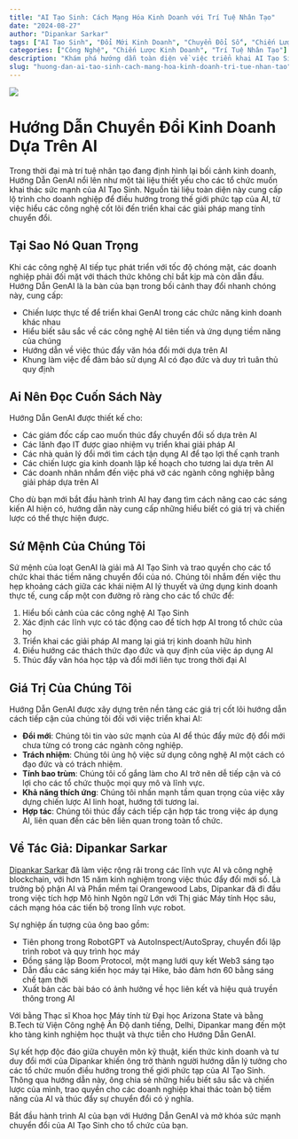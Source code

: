 ```yaml
---
title: "AI Tạo Sinh: Cách Mạng Hóa Kinh Doanh với Trí Tuệ Nhân Tạo"
date: "2024-08-27"
author: "Dipankar Sarkar"
tags: ["AI Tạo Sinh", "Đổi Mới Kinh Doanh", "Chuyển Đổi Số", "Chiến Lược AI", "Học Máy"]
categories: ["Công Nghệ", "Chiến Lược Kinh Doanh", "Trí Tuệ Nhân Tạo"]
description: "Khám phá hướng dẫn toàn diện về việc triển khai AI Tạo Sinh trong tổ chức của bạn. Tìm hiểu cách tận dụng công nghệ AI tiên tiến để thúc đẩy đổi mới, tăng hiệu quả và dẫn đầu trong bối cảnh kinh doanh đang phát triển nhanh chóng."
slug: "huong-dan-ai-tao-sinh-cach-mang-hoa-kinh-doanh-tri-tue-nhan-tao"
---
```


![](index.png)

# Hướng Dẫn Chuyển Đổi Kinh Doanh Dựa Trên AI

Trong thời đại mà trí tuệ nhân tạo đang định hình lại bối cảnh kinh doanh, Hướng Dẫn GenAI nổi lên như một tài liệu thiết yếu cho các tổ chức muốn khai thác sức mạnh của AI Tạo Sinh. Nguồn tài liệu toàn diện này cung cấp lộ trình cho doanh nghiệp để điều hướng trong thế giới phức tạp của AI, từ việc hiểu các công nghệ cốt lõi đến triển khai các giải pháp mang tính chuyển đổi.

## Tại Sao Nó Quan Trọng

Khi các công nghệ AI tiếp tục phát triển với tốc độ chóng mặt, các doanh nghiệp phải đối mặt với thách thức không chỉ bắt kịp mà còn dẫn đầu. Hướng Dẫn GenAI là la bàn của bạn trong bối cảnh thay đổi nhanh chóng này, cung cấp:

- Chiến lược thực tế để triển khai GenAI trong các chức năng kinh doanh khác nhau
- Hiểu biết sâu sắc về các công nghệ AI tiên tiến và ứng dụng tiềm năng của chúng
- Hướng dẫn về việc thúc đẩy văn hóa đổi mới dựa trên AI
- Khung làm việc để đảm bảo sử dụng AI có đạo đức và duy trì tuân thủ quy định

## Ai Nên Đọc Cuốn Sách Này

Hướng Dẫn GenAI được thiết kế cho:

- Các giám đốc cấp cao muốn thúc đẩy chuyển đổi số dựa trên AI
- Các lãnh đạo IT được giao nhiệm vụ triển khai giải pháp AI
- Các nhà quản lý đổi mới tìm cách tận dụng AI để tạo lợi thế cạnh tranh
- Các chiến lược gia kinh doanh lập kế hoạch cho tương lai dựa trên AI
- Các doanh nhân nhắm đến việc phá vỡ các ngành công nghiệp bằng giải pháp dựa trên AI

Cho dù bạn mới bắt đầu hành trình AI hay đang tìm cách nâng cao các sáng kiến AI hiện có, hướng dẫn này cung cấp những hiểu biết có giá trị và chiến lược có thể thực hiện được.

## Sứ Mệnh Của Chúng Tôi

Sứ mệnh của loạt GenAI là giải mã AI Tạo Sinh và trao quyền cho các tổ chức khai thác tiềm năng chuyển đổi của nó. Chúng tôi nhắm đến việc thu hẹp khoảng cách giữa các khái niệm AI lý thuyết và ứng dụng kinh doanh thực tế, cung cấp một con đường rõ ràng cho các tổ chức để:

1. Hiểu bối cảnh của các công nghệ AI Tạo Sinh
2. Xác định các lĩnh vực có tác động cao để tích hợp AI trong tổ chức của họ
3. Triển khai các giải pháp AI mang lại giá trị kinh doanh hữu hình
4. Điều hướng các thách thức đạo đức và quy định của việc áp dụng AI
5. Thúc đẩy văn hóa học tập và đổi mới liên tục trong thời đại AI

## Giá Trị Của Chúng Tôi

Hướng Dẫn GenAI được xây dựng trên nền tảng các giá trị cốt lõi hướng dẫn cách tiếp cận của chúng tôi đối với việc triển khai AI:

- **Đổi mới**: Chúng tôi tin vào sức mạnh của AI để thúc đẩy mức độ đổi mới chưa từng có trong các ngành công nghiệp.
- **Trách nhiệm**: Chúng tôi ủng hộ việc sử dụng công nghệ AI một cách có đạo đức và có trách nhiệm.
- **Tính bao trùm**: Chúng tôi cố gắng làm cho AI trở nên dễ tiếp cận và có lợi cho các tổ chức thuộc mọi quy mô và lĩnh vực.
- **Khả năng thích ứng**: Chúng tôi nhấn mạnh tầm quan trọng của việc xây dựng chiến lược AI linh hoạt, hướng tới tương lai.
- **Hợp tác**: Chúng tôi thúc đẩy cách tiếp cận hợp tác trong việc áp dụng AI, liên quan đến các bên liên quan trong toàn tổ chức.

## Về Tác Giả: Dipankar Sarkar

[Dipankar Sarkar](https://www.dipankar.name) đã làm việc rộng rãi trong các lĩnh vực AI và công nghệ blockchain, với hơn 15 năm kinh nghiệm trong việc thúc đẩy đổi mới số. Là trưởng bộ phận AI và Phần mềm tại Orangewood Labs, Dipankar đã đi đầu trong việc tích hợp Mô hình Ngôn ngữ Lớn với Thị giác Máy tính Học sâu, cách mạng hóa các tiến bộ trong lĩnh vực robot.

Sự nghiệp ấn tượng của ông bao gồm:

- Tiên phong trong RobotGPT và AutoInspect/AutoSpray, chuyển đổi lập trình robot và quy trình học máy
- Đồng sáng lập Boom Protocol, một mạng lưới quy kết Web3 sáng tạo
- Dẫn đầu các sáng kiến học máy tại Hike, bảo đảm hơn 60 bằng sáng chế tạm thời
- Xuất bản các bài báo có ảnh hưởng về học liên kết và hiệu quả truyền thông trong AI

Với bằng Thạc sĩ Khoa học Máy tính từ Đại học Arizona State và bằng B.Tech từ Viện Công nghệ Ấn Độ danh tiếng, Delhi, Dipankar mang đến một kho tàng kinh nghiệm học thuật và thực tiễn cho Hướng Dẫn GenAI.

Sự kết hợp độc đáo giữa chuyên môn kỹ thuật, kiến thức kinh doanh và tư duy đổi mới của Dipankar khiến ông trở thành người hướng dẫn lý tưởng cho các tổ chức muốn điều hướng trong thế giới phức tạp của AI Tạo Sinh. Thông qua hướng dẫn này, ông chia sẻ những hiểu biết sâu sắc và chiến lược của mình, trao quyền cho các doanh nghiệp khai thác toàn bộ tiềm năng của AI và thúc đẩy sự chuyển đổi có ý nghĩa.

Bắt đầu hành trình AI của bạn với Hướng Dẫn GenAI và mở khóa sức mạnh chuyển đổi của AI Tạo Sinh cho tổ chức của bạn.